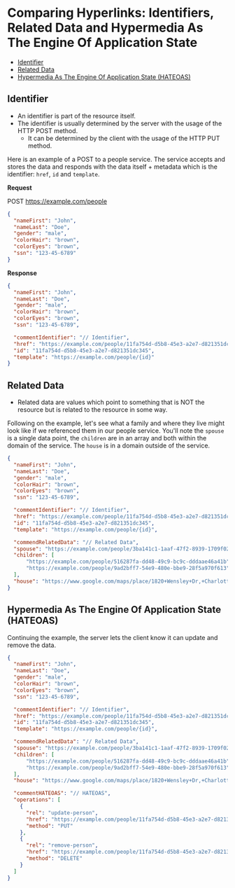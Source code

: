 # Comparing Hyperlinks: Identifiers, Related Data and Hypermedia As The Engine Of Application State

* [Identifier](#identifier)
* [Related Data](#related-data)
* [Hypermedia As The Engine Of Application State (HATEOAS)](#hateoas)

## <a name="identifier"></a>Identifier

* An identifier is part of the resource itself.
* The identifier is usually determined by the server with the usage of the HTTP POST method.
  * It can be determined by the client with the usage of the HTTP PUT method.

Here is an example of a POST to a people service. The service accepts and stores the data and responds with the data itself + metadata which is the identifier: `href`, `id` and `template`.

**Request**

POST https://example.com/people

```json
{
  "nameFirst": "John",
  "nameLast": "Doe",
  "gender": "male",
  "colorHair": "brown",
  "colorEyes": "brown",
  "ssn": "123-45-6789"
}
```

**Response**

```json
{
  "nameFirst": "John",
  "nameLast": "Doe",
  "gender": "male",
  "colorHair": "brown",
  "colorEyes": "brown",
  "ssn": "123-45-6789",

  "commentIdentifier": "// Identifier",
  "href": "https://example.com/people/11fa754d-d5b8-45e3-a2e7-d821351dc345",
  "id": "11fa754d-d5b8-45e3-a2e7-d821351dc345",
  "template": "https://example.com/people/{id}"
}
```

## <a name="related-data"></a>Related Data

* Related data are values which point to something that is NOT the resource but is related to the resource in some way.

Following on the example, let's see what a family and where they live might look like if we referenced them in our people service. You'll note the `spouse` is a single data point, the `children` are in an array and both within the domain of the service. The `house` is in a domain outside of the service.

```json
{
  "nameFirst": "John",
  "nameLast": "Doe",
  "gender": "male",
  "colorHair": "brown",
  "colorEyes": "brown",
  "ssn": "123-45-6789",

  "commentIdentifier": "// Identifier",
  "href": "https://example.com/people/11fa754d-d5b8-45e3-a2e7-d821351dc345",
  "id": "11fa754d-d5b8-45e3-a2e7-d821351dc345",
  "template": "https://example.com/people/{id}",

  "commendRelatedData": "// Related Data",
  "spouse": "https://example.com/people/3ba141c1-1aaf-47f2-8939-1709f0263008",
  "children": [
      "https://example.com/people/516287fa-dd48-49c9-bc9c-dddaae46a41b",
      "https://example.com/people/9ad2bff7-54e9-480e-bbe9-28f5a970f613",
  ],
  "house": "https://www.google.com/maps/place/1820+Wensley+Dr,+Charlotte,+NC+28210/@35.1541824,-80.8694037,17z"
}
```

## <a name="hateoas"></a>Hypermedia As The Engine Of Application State (HATEOAS)

Continuing the example, the server lets the client know it can update and remove the data.

```json
{
  "nameFirst": "John",
  "nameLast": "Doe",
  "gender": "male",
  "colorHair": "brown",
  "colorEyes": "brown",
  "ssn": "123-45-6789",

  "commentIdentifier": "// Identifier",
  "href": "https://example.com/people/11fa754d-d5b8-45e3-a2e7-d821351dc345",
  "id": "11fa754d-d5b8-45e3-a2e7-d821351dc345",
  "template": "https://example.com/people/{id}",

  "commendRelatedData": "// Related Data",
  "spouse": "https://example.com/people/3ba141c1-1aaf-47f2-8939-1709f0263008",
  "children": [
      "https://example.com/people/516287fa-dd48-49c9-bc9c-dddaae46a41b",
      "https://example.com/people/9ad2bff7-54e9-480e-bbe9-28f5a970f613",
  ],
  "house": "https://www.google.com/maps/place/1820+Wensley+Dr,+Charlotte,+NC+28210/@35.1541824,-80.8694037,17z",

  "commentHATEOAS": "// HATEOAS",
  "operations": [
    {
      "rel": "update-person",
      "href": "https://example.com/people/11fa754d-d5b8-45e3-a2e7-d821351dc345",
      "method": "PUT"
    },
    {
      "rel": "remove-person",
      "href": "https://example.com/people/11fa754d-d5b8-45e3-a2e7-d821351dc345",
      "method": "DELETE"
    }
  ]
}
```
